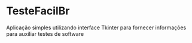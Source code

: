 # TesteFacilBr
Aplicação simples utilizando interface Tkinter para fornecer informações para auxiliar testes de software
